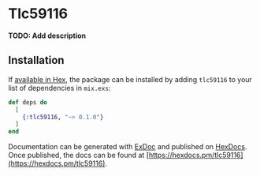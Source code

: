 # Tlc59116

**TODO: Add description**

## Installation

If [available in Hex](https://hex.pm/docs/publish), the package can be installed
by adding `tlc59116` to your list of dependencies in `mix.exs`:

```elixir
def deps do
  [
    {:tlc59116, "~> 0.1.0"}
  ]
end
```

Documentation can be generated with [ExDoc](https://github.com/elixir-lang/ex_doc)
and published on [HexDocs](https://hexdocs.pm). Once published, the docs can
be found at [https://hexdocs.pm/tlc59116](https://hexdocs.pm/tlc59116).

